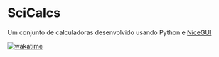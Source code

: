 # SciCalcs
Um conjunto de calculadoras desenvolvido usando Python e [NiceGUI](https://nicegui.io)

[![wakatime](https://wakatime.com/badge/user/93742499-5bb0-42de-ba0d-0fdaa409f6b3/project/018ca330-c714-4d5c-b24a-b8e45536a91e.svg)](https://wakatime.com/badge/user/93742499-5bb0-42de-ba0d-0fdaa409f6b3/project/018ca330-c714-4d5c-b24a-b8e45536a91e)
